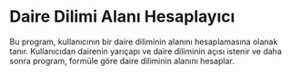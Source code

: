 # Daire Dilimi Alanı Hesaplayıcı

Bu program, kullanıcının bir daire diliminin alanını hesaplamasına olanak tanır. Kullanıcıdan dairenin yarıçapı ve daire diliminin açısı istenir ve daha sonra program, formüle göre daire diliminin alanını hesaplar.
